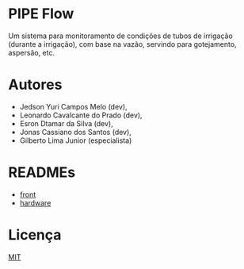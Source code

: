 # PIPE Flow

Um sistema para monitoramento de condições de tubos de irrigação (durante a irrigação), com base na vazão, servindo 
para gotejamento, aspersão, etc.

# Autores

- Jedson Yuri Campos Melo (dev),
- Leonardo Cavalcante do Prado (dev),
- Esron Dtamar da Silva (dev),
- Jonas Cassiano dos Santos (dev),
- Gilberto Lima Junior (especialista)

# READMEs

- [front](https://github.com/hardAgro/topzera/tree/master/frontend)
- [hardware](#)

# Licença

[MIT](LICENSE.txt)
